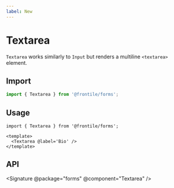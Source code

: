 ```yaml
---
label: New
---
```

# Textarea

`Textarea` works similarly to `Input` but renders a multiline `<textarea>`
element.

## Import 

```js
import { Textarea } from '@frontile/forms';
```

## Usage

```gts preview
import { Textarea } from '@frontile/forms';

<template>
  <Textarea @label='Bio' />
</template>
```

## API

<Signature @package="forms" @component="Textarea" />
